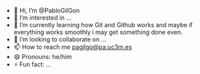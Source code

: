 - 👋 Hi, I’m @PabloGilGon
- 👀 I’m interested in ...
- 🌱 I’m currently learning how Git and Github works and maybe if everything works smoothly i may get something done even.
- 💞️ I’m looking to collaborate on ...
- 📫 How to reach me pagilgo@pa.uc3m.es
- 😄 Pronouns: he/him
- ⚡ Fun fact: ...

<!---
PabloGilGon/PabloGilGon i don't really know what is in this repository (i can barely grasp the concept of a rpository), 
i thought i had created a different one, with a different name. I'm learning!
--->

